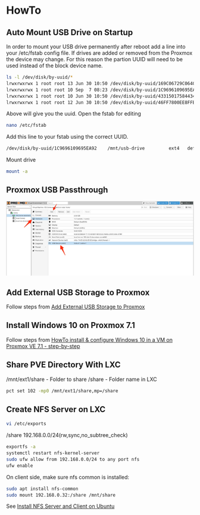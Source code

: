 # HowTo

## Auto Mount USB Drive on Startup

In order to mount your USB drive permanently after reboot add a line into your /etc/fstab config file. If drives are added or removed from the Proxmox the device may change.  For this reason the partion UUID will need to be used instead of the block device name.
```bash
ls -l /dev/disk/by-uuid/*
lrwxrwxrwx 1 root root 13 Jun 30 10:50 /dev/disk/by-uuid/169C06729C064CA5 -> ../../zd128p1
lrwxrwxrwx 1 root root 10 Sep  7 08:23 /dev/disk/by-uuid/1C9696109695EA92 -> ../../sde1
lrwxrwxrwx 1 root root 10 Jun 30 10:50 /dev/disk/by-uuid/4331501758443482231 -> ../../sdd2
lrwxrwxrwx 1 root root 12 Jun 30 10:50 /dev/disk/by-uuid/46FF7800EE8FFB6D -> ../../zd96p1
```
Above will give you the uuid.  Open the fstab for editing
```bash
nano /etc/fstab
```
Add this line to your fstab using the correct UUID.
```bash
/dev/disk/by-uuid/1C9696109695EA92    /mnt/usb-drive         ext4   defaults   0
```
Mount drive
```bash
mount -a
```

## Proxmox USB Passthrough

![USB Passthrough](./docs/proxmox-7.1-sb-passthrough.jpg "Proxmox 7.1")

## Add External USB Storage to Proxmox

Follow steps from [Add External USB Storage to Proxmox](https://thehomelab.wiki/books/promox-ve/page/add-external-usb-storage-to-proxmox)

## Install Windows 10 on Proxmox 7.1

Follow steps from [HowTo install & configure Windows 10 in a VM on Proxmox VE 7.1 - step-by-step](https://blog.habitats.tech/howto-install-and-configure-windows-10-in-a-vm-on-proxmox-ve-71-step-by-step)

## Share PVE Directory With LXC

/mnt/ext1/share - Folder to share
/share - Folder name in LXC

```bash
pct set 102 -mp0 /mnt/ext1/share,mp=/share
```

## Create NFS Server on LXC

```bash
vi /etc/exports
```
/share 192.168.0.0/24(rw,sync,no_subtree_check)

```bash
exportfs -a
systemctl restart nfs-kernel-server
sudo ufw allow from 192.168.0.0/24 to any port nfs
ufw enable
```

On client side, make sure nfs common is installed:
```bash
sudo apt install nfs-common
sudo mount 192.168.0.32:/share /mnt/share
```

See [Install NFS Server and Client on Ubuntu
](https://vitux.com/install-nfs-server-and-client-on-ubuntu/)
